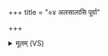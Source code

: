 +++
title = "०४ अलसालासि पूर्वा"

+++
<details><summary>मूलम् (VS)</summary>

अ॑ल॒साला॑सि॒ पूर्वा॑ सि॒लाञ्जा॑ला॒स्युत्त॑रा। नी॑लागल॒साला॑ ॥
</details>